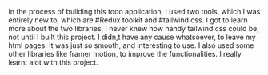 In the process of building this todo application, I used two tools, which I was entirely new to, which are #Redux toolkit and #tailwind css. I got to learn more about the two libraries, I never knew how handy tailwind css could be, not until I built this project. I didn,t have any cause whatsoever, to leave my html pages. It was just so smooth, and interesting to use. I also used some other libraries like framer motion, to improve the functionalities.
I really learnt alot with this project.
